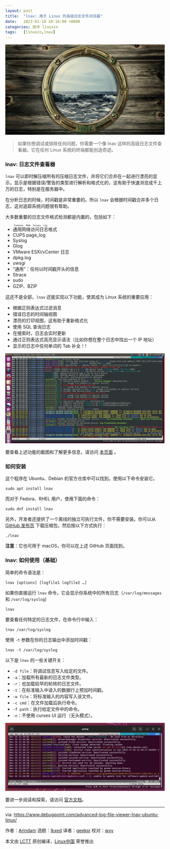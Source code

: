 ```yaml
---
layout: post
title:	"lnav: 用于 Linux 的高级日志文件浏览器"
date:	2023-01-18 10:16:00 +0800 
categories:	技术 linuxcn 
tags:	[linuxcn,lnav]
---
```



![](/Asserts/Images/album/202301/18/101616eio2v80m1v34ol2o.jpg)



> 
> 如果你想调试或排除任何问题，你需要一个像 lnav 这样的高级日志文件查看器。它在任何 Linux 系统的终端都能创造奇迹。
> 
> 
> 


### lnav: 日志文件查看器


`lnav` 可以即时解压缩所有的压缩日志文件，并将它们合并在一起进行漂亮的显示。显示是根据错误/警告的类型进行解析和格式化的，这有助于快速浏览成千上万的日志，特别是在服务器中。


在分析日志的时候，时间戳是非常重要的。所以 `lnav` 会根据时间戳合并多个日志，这对追踪系统问题很有帮助。


大多数重要的日志文件格式检测都是内置的，包括如下：


* <ruby> 通用网络访问日志 <rt>  Common Web Access Log </rt></ruby>格式
* CUPS page\_log
* Syslog
* Glog
* VMware ESXi/vCenter 日志
* dpkg.log
* uwsgi
* “通用”：任何以时间戳开头的信息
* Strace
* sudo
* GZIP、BZIP


这还不是全部，`lnav` 还能实现以下功能，使其成为 Linux 系统的重要应用：


* 根据正则表达式过滤消息
* 错误日志的时间轴视图
* 漂亮的打印视图，这有助于重新格式化
* 使用 SQL 查询日志
* 在搜索时，日志会实时更新
* 通过正则表达式高亮显示语法（比如你想在整个日志中找出一个 IP 地址）
* 显示的日志中任何单词的 Tab 补全！!


![lnav 在 ubuntu 中运行](/Asserts/Images/album/202301/18/101701z6w652nr663ne66p.png)


要查看上述功能的截图和了解更多信息，请访问 [本页面](http://lnav.org/features/) 。


### 如何安装


这个程序在 Ubuntu、Debian 的官方仓库中可以找到。使用以下命令安装它。



```
sudo apt install lnav

```

而对于 Fedora、RHEL 用户，使用下面的命令：



```
sudo dnf install lnav

```

另外，开发者还提供了一个离线的独立可执行文件，你不需要安装。你可以从 [GitHub 发布页](https://github.com/tstack/lnav/releases/) 下载压缩包，然后按以下方式执行：



```
./lnav

```

**注意**：它也可用于 macOS，你可以在上述 GitHub 页面找到。


### lnav: 如何使用（基础）


简单的命令语法是：



```
lnav [options] [logfile1 logfile2 …]

```

如果你直接运行 `lnav` 命令，它会显示你系统中的所有日志（`/var/log/messages` 和 `/var/log/syslog`)



```
lnav

```

要查看任何特定的日志文件，在命令行中输入：



```
lnav /var/log/syslog

```

使用 `-t` 参数在你的日志输出中添加时间戳：



```
lnav -t /var/log/syslog

```

以下是 `lnav` 的一些关键开关：


* `-d file`：将调试信息写入给定的文件。
* `-a`：加载所有最新的日志文件类型。
* `-r`：也加载较早的轮转的日志文件。
* `-t`：在标准输入中读入的数据行上预加时间戳。
* `-w file`：将标准输入的内容写入该文件。
* `-c cmd`：在文件加载后执行命令。
* `-f path`：执行给定文件中的命令。
* `-n`：不使用 curses UI 运行（无头模式）。


![lnav 在 Ubuntu 22.04 中运行](/Asserts/Images/album/202301/18/101718zmm5m02zat7momr0.jpg)


要进一步阅读和探索，请访问 [官方文档](https://docs.lnav.org/en/latest/intro.html)。




---


via: <https://www.debugpoint.com/advanced-log-file-viewer-lnav-ubuntu-linux/>


作者：[Arindam](https://www.debugpoint.com/author/admin1/) 选题：[lkxed](https://github.com/lkxed) 译者：[geekpi](https://github.com/geekpi) 校对：[wxy](https://github.com/wxy)


本文由 [LCTT](https://github.com/LCTT/TranslateProject) 原创编译，[Linux中国](https://linux.cn/) 荣誉推出
